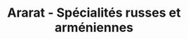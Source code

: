 ---
title: "Ararat - Spécialités russes et arméniennes"
url: /fleury-les-aubrais/ararat-specialites-russes-et-armeniennes/
shop: commodité
---